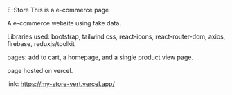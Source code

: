 E-Store
This is a e-commerce page

A e-commerce website using fake data.

Libraries used: bootstrap, tailwind css, react-icons, react-router-dom, axios, firebase, reduxjs/toolkit

pages: add to cart, a homepage, and a single product view page.

page hosted on vercel.

link: https://my-store-vert.vercel.app/

